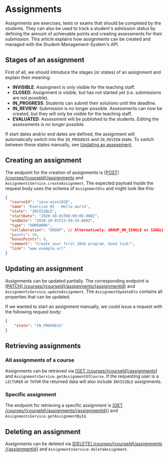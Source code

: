 # Assignments

Assignments are exercises, tests or exams that should be completed by the students. They can also be used to track a student's admission status by defining the amount of achievable points and creating assessments for their submission.
This article explains how assignments can be created and managed with the Student-Management-System's API.

## Stages of an assignment
First of all, we should introduce the stages (or states) of an assignment and explain their meaning:

- **INVISIBLE**: Assingment is only visible for the teaching staff.
- **CLOSED**: Assignment is visible, but has not started yet (i.e. submissions are not possible).
- **IN_PROGRESS**: Students can submit their solutions until the deadline.
- **IN_REVIEW**: Submission is no longer possible. Assessments can now be created, but they will only be visible for the teaching staff.
- **EVALUATED**: Assessment will be published to the students. Editing the assessments is no longer possible.

If start dates and/or end dates are defined, the assignment will automatically switch into the `IN_PROGRESS` and `IN_REVIEW` state. To switch between these states manually, see [Updating an assessment](#updating-an-assignment).

## Creating an assignment
The endpoint for the creation of assignments is [[POST] /courses/{courseId}/assignments](http://147.172.178.30:3000/api/#/assignments/createAssignment) and `AssignmentsService.createAssignment`. The expected payload inside the request body uses the schema of `AssignmentDto` and might look like this: 
```json
{
  "courseId": "java-wise1920",
  "name": "Exercise 01 - Hello world",
  "state": "INVISIBLE",
  "startDate": "2020-10-01T08:00:00.000Z",
  "endDate": "2020-10-01T23:59:59.000Z",
  "type": "HOMEWORK",
  "collaboration": "GROUP", // Alternatively: GROUP_OR_SINGLE or SINGLE
  "points": 10,
  "bonusPoints": 0,
  "comment": "Create your first JAVA program. Good luck!",
  "link": "www.example.url"
}
```

## Updating an assignment
Assignments can be updated partially. The corresponding endpoint is [[PATCH] /courses​/{courseId}​/assignments​/{assignmentId}]((http://147.172.178.30:3000/api/#/assignments/updateAssignment)) and `AssignmentsService.updateAssignment`. The `AssignmentUpdateDto` contains all properties that can be updated.

If we wanted to start an assignment manually, we could issue a request with the following request body:
```json
{
	"state": "IN_PROGRESS"
}
```

## Retrieving assignments
### All assignments of a course
Assignments can be retrieved via [[GET /courses/{courseId}/assignments]](http://147.172.178.30:3000/api/#/assignments/getAssignmentsOfCourse) and `AssignmentsService.getAssignmentOfCourse`.
If the requesting user is a `LECTURER` or `TUTOR` the returned data will also include `INVISIBLE` assignments.

### Specific assignment
The endpoint for retrieving a specific assignment is [[GET /courses/{courseId}/assignments/{assignmentId}]](http://147.172.178.30:3000/api/#/assignments/getAssignmentById) and `AssignmentsService.getAssignmentById`.

## Deleting an assignment
Assignments can be deleted via [[DELETE] /courses​/{courseId}​/assignments​/{assignmentId}](http://147.172.178.30:3000/api/#/assignments/deleteAssignment) and `AssignmentsService.deleteAssignment`.
